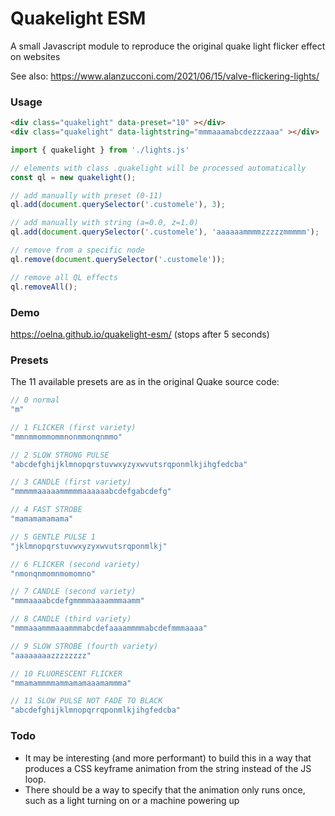 # Quakelight ESM

A small Javascript module to reproduce the original quake light flicker effect on websites

See also: https://www.alanzucconi.com/2021/06/15/valve-flickering-lights/

### Usage

```html
<div class="quakelight" data-preset="10" ></div>
<div class="quakelight" data-lightstring="mmmaaamabcdezzzaaa" ></div>
```

```javascript
import { quakelight } from './lights.js'

// elements with class .quakelight will be processed automatically
const ql = new quakelight();

// add manually with preset (0-11)
ql.add(document.querySelector('.customele'), 3);

// add manually with string (a=0.0, z=1.0)
ql.add(document.querySelector('.customele'), 'aaaaaammmmzzzzzmmmmm');

// remove from a specific node
ql.remove(document.querySelector('.customele'));

// remove all QL effects
ql.removeAll();

```

### Demo

https://oelna.github.io/quakelight-esm/ (stops after 5 seconds)

### Presets

The 11 available presets are as in the original Quake source code:

```javascript
// 0 normal
"m"

// 1 FLICKER (first variety)
"mmnmmommommnonmmonqnmmo"

// 2 SLOW STRONG PULSE
"abcdefghijklmnopqrstuvwxyzyxwvutsrqponmlkjihgfedcba"

// 3 CANDLE (first variety)
"mmmmmaaaaammmmmaaaaaabcdefgabcdefg"

// 4 FAST STROBE
"mamamamamama"

// 5 GENTLE PULSE 1
"jklmnopqrstuvwxyzyxwvutsrqponmlkj"

// 6 FLICKER (second variety)
"nmonqnmomnmomomno"

// 7 CANDLE (second variety)
"mmmaaaabcdefgmmmmaaaammmaamm"

// 8 CANDLE (third variety)
"mmmaaammmaaammmabcdefaaaammmmabcdefmmmaaaa"

// 9 SLOW STROBE (fourth variety)
"aaaaaaaazzzzzzzz"

// 10 FLUORESCENT FLICKER
"mmamammmmammamamaaamammma"

// 11 SLOW PULSE NOT FADE TO BLACK
"abcdefghijklmnopqrrqponmlkjihgfedcba"
```

### Todo

- It may be interesting (and more performant) to build this in a way that produces a CSS keyframe animation from the string instead of the JS loop.
- There should be a way to specify that the animation only runs once, such as a light turning on or a machine powering up
